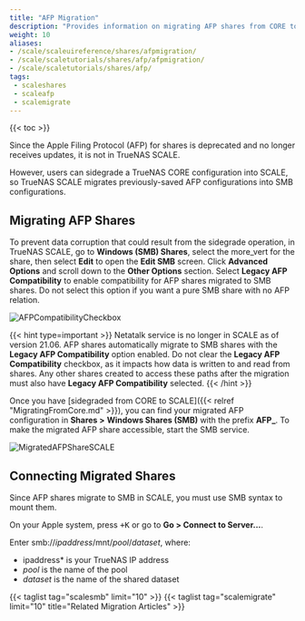 ```yaml
---
title: "AFP Migration"
description: "Provides information on migrating AFP shares from CORE to SCALE."
weight: 10
aliases:
- /scale/scaleuireference/shares/afpmigration/
- /scale/scaletutorials/shares/afp/afpmigration/
- /scale/scaletutorials/shares/afp/
tags:
 - scaleshares
 - scaleafp
 - scalemigrate
---
```


{{< toc >}}

Since the Apple Filing Protocol (AFP) for shares is deprecated and no longer receives updates, it is not in TrueNAS SCALE.

However, users can sidegrade a TrueNAS CORE configuration into SCALE, so TrueNAS SCALE migrates previously-saved AFP configurations into SMB configurations.

## Migrating AFP Shares

To prevent data corruption that could result from the sidegrade operation, in TrueNAS SCALE, go to **Windows (SMB) Shares**, select the <span class="material-icons">more_vert</span> for the share, then select **Edit** to open the **Edit SMB** screen. 
Click **Advanced Options** and scroll down to the **Other Options** section. 
Select **Legacy AFP Compatibility** to enable compatibility for AFP shares migrated to SMB shares. 
Do not select this option if you want a pure SMB share with no AFP relation.

![AFPCompatibilityCheckbox](/images/SCALE/Shares/AFPCompatibilityCheckbox.png "AFP Compatibility Checkbox")

{{< hint type=important >}}
Netatalk service is no longer in SCALE as of version 21.06. 
AFP shares automatically migrate to SMB shares with the **Legacy AFP Compatibility** option enabled. 
Do not clear the **Legacy AFP Compatibility** checkbox, as it impacts how data is written to and read from shares. 
Any other shares created to access these paths after the migration must also have **Legacy AFP Compatibility** selected.
{{< /hint >}}

Once you have [sidegraded from CORE to SCALE]({{< relref "MigratingFromCore.md" >}}), you can find your migrated AFP configuration in **Shares >** **Windows Shares (SMB)** with the prefix **AFP_**.
To make the migrated AFP share accessible, start the SMB service.

![MigratedAFPShareSCALE](/images/SCALE/Shares/MigratedAFPShareSCALE.png "Migrated AFP Share")

## Connecting Migrated Shares

Since AFP shares migrate to SMB in SCALE, you must use SMB syntax to mount them.

On your Apple system, press <kbd><span class="iconify" data-icon="material-symbols:keyboard-command-key"></span>+K</kbd> or go to **Go > Connect to Server...**.

Enter smb://*ipaddress*/mnt/*pool*/*dataset*, where:

* ipaddress* is your TrueNAS IP address
* *pool* is the name of the pool
* *dataset* is the name of the shared dataset

{{< taglist tag="scalesmb" limit="10" >}}
{{< taglist tag="scalemigrate" limit="10" title="Related Migration Articles" >}}
